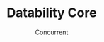---
# A "Meet the Team" section created with the People widget.
# This section displays people from `content/authors/` which belong to the `user_groups` below.

widget: people_red  # See https://sourcethemes.com/academic/docs/page-builder/
headless: true  # This file represents a page section.
active: true  # Activate this widget? true/false
weight: 20  # Order that this section will appear.

title: "Datability Core"
subtitle: "Concurrent"
  
advanced:
 # Custom CSS. 
 css_style: ""
 # CSS class.
 css_class: ""

people:
  - name: "Artificial Intelligence and Mathematics Core"
    field: 
      - name: "Statistics, mathematical sciences"
        staff:
          - name: "Mototsugu Fukushige, Kosuke Oya, Hisashi Tanizaki, Masamitsu Ohnishi"
            dept: "Grad. Sch. Econ."
          - name: "Yutaka Kano, Fuyuhiko Tanaka, Masayuki Uchida, Kengo Kamatani"
            dept: "Grad. Sch. Eng. Sci."
          - name: "Takashi Suzuki"
            dept: "MMDS"
      - name: "Systems optimization and decision making, optimization, complex system, operations research"
        staff:
          - name: "Masahiro Inuiguchi, Tatsushi Nishi, Hirosato Seki, Toshimitsu Ushio, Takafumi Kanazawa"
            dept: "Grad. Sch. Eng. Sci."
          - name: "Hiroshi Morita, Yasumasa Fujisaki, Shunji Umetani, Toshiharu Hatanaka"
            dept: "Grad. Sch. IST"
      - name: "Intelligent information (machine learning, data mining, bioinformatics, ontology, etc)"
        staff:
          - name: "Yasushi Yagi,  Takashi Washio,  Masayuki Numao, Kenichi Fukui"
            dept: "ISIR"
          - name: "Makoto Onizuka, Yuki Arase, Hideo Matsuda, Shigeto Seno"
            dept: "Grad. Sch. IST"
          - name: "Naohiro Matsumura"
            dept: "Grad. Sch. Econ."
      - name: "Perceptual information processing (image, video, audio, natural language, sensor information, multimedia, etc)"
        staff: 
          - name: "Youji Iiguni"
            dept: "Grad. Sch. Eng. Sci."
          - name: "Yasuyuki Matsushita, Takuya Maekawa"
            dept: "Grad. Sch. IST"
          - name: "Noboru Babaguchi, Naoko Nitta, Kazuaki Nakamura"
            dept: "Grad. Sch. Eng."
          - name: "Yasushi Makihara, Daigo Muramatsu, Fumio Okura, Kazunori Komatani, Ryuu Takeda, Holland Matthew"
            dept: "ISIR"
      - name: "Intelligent robotics, human interface"
        staff:
          - name: "Kosuke Sato, Daisuke Iwai"
            dept: "Grad. Sch. Eng. Sci."
          - name: "Haruo Takemura, Tomohiro Mashita, Tomoki Uranishi, Shizuka Shirai"
            dept: "CMC"
  - name: "Ethical, Legal and Social Issues Core"
    field:
      - name: "Intellectual property, ethical, legal and social issues, security"
        staff:
          - name: "Noriko Okubo"
            dept: "Grad. Sch. Law"
          - name: "Atsuko Miyaji"
            dept: "Grad. Sch. Eng."
          - name: "Hideyuki Hirakawa, Ekou Yagi"
            dept: "Co-design Center"
          - name: "Shigeki Cyaen"
            dept: "Law Sch." 
  - name: "Information and Communications Technology Core"
    field:
      - name: "Network, database, security, computer system"
        staff:
          - name: "Shinji Shimojo, Tomoki Yoshihisa, Susumu Date, Yoshiyuki Kido, Kazuhide Kojima, Morito Matsuoka"
            dept: "CMC"
          - name: "Teruo Higashino, Hirozumi Yamaguchi, Akira Uchiyama, Takahiro Hara"
            dept: "Grad. Sch. IST"
          - name: "Akihito Hiromori"
            dept: "OMP"
---